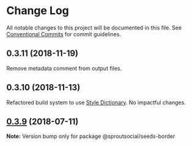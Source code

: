 # Change Log

All notable changes to this project will be documented in this file.
See [Conventional Commits](https://conventionalcommits.org) for commit guidelines.

## 0.3.11 (2018-11-19)
Remove metadata comment from output files.

## 0.3.10 (2018-11-13)
Refactored build system to use [Style Dictionary](https://amzn.github.io/style-dictionary). No impactful changes.

<a name="0.3.9"></a>
## [0.3.9](https://github.com/sproutsocial/seeds/compare/@sproutsocial/seeds-border@0.3.8...@sproutsocial/seeds-border@0.3.9) (2018-07-11)




**Note:** Version bump only for package @sproutsocial/seeds-border
